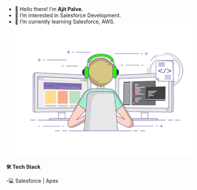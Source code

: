 - 👋 Hello there! I’m <b>Ajit Palve</b>.
- 👀 I’m interested in Salesforce Development.
- 🌱 I’m currently learning Salesforce, AWS.
                                                                                         ![image](https://raw.githubusercontent.com/devSouvik/devSouvik/master/gif3.gif)

 <b>🛠 Tech Stack</B>

-💻 Salesforce | Apex

<!---
ajitpalve/ajitpalve is a ✨ special ✨ repository because its `README.md` (this file) appears on your GitHub profile.
You can click the Preview link to take a look at your changes.
--->
